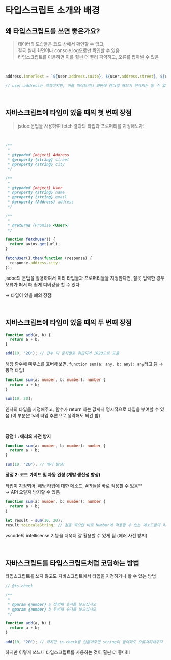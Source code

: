 # 타입스크립트 소개와 배경

## 왜 타입스크립트를 쓰면 좋은가요?

> 데이터의 모습들은 코드 상에서 확인할 수 없고,\
> 결국 실제 화면이나 console.log으로만 확인할 수 있음\
> 타입스크립트를 이용하면 이를 훨씬 더 빨리 파악하고, 오류를 잡아낼 수 있음

<br>

```javascript
address.innerText = `${user.address.suite}, ${user.address.street}, ${user.address.city}`;

// user.address는 객체이지만, 이를 찍어보거나 화면에 렌더링 해보기 전까지는 알 수 없을수도.
```

<br>

## 자바스크립트에 타입이 있을 때의 첫 번째 장점

> jsdoc 문법을 사용하여 fetch 결과의 타입과 프로퍼티를 지정해보자!

<br>

```javascript
/**
 *
 * @typedef {object} Address
 * @property {string} street
 * @property {string} city
 */

/**
 *
 * @typedef {object} User
 * @property {string} name
 * @property {string} email
 * @property {Address} address
 */

/**
 *
 * @returns {Promise <User>}
 */

function fetchUser() {
  return axios.get(url);
}

fetchUser().then(function (response) {
  response.address.city;
});
```

jsdoc의 문법을 활용하여서 미리 타입들과 프로퍼티들을 지정한다면, 잘못 입력한 경우 오류가 떠서 더 쉽게 디버깅을 할 수 있다

→ 타입이 있을 떄의 장점!

<br>

## 자바스크립트에 타입이 있을 때의 두 번째 장점

```jsx
function add(a, b) {
  return a + b;
}

add(10, "20"); // 전부 다 문자열로 취급되어 1020으로 도출
```

해당 함수에 마우스를 호버해보면, `function sum(a: any, b: any): any`라고 뜸
→ 동적 타입!

```typescript
function sum(a: number, b: number): number {
  return a + b;
}

sum(10, 20);
```

인자의 타입을 지정해주고, 함수가 return 하는 값까지 명시적으로 타입을 부여할 수 있음
(이 부분은 ts의 타입 추론으로 생략해도 되긴 함)

<br>

**장점 1 : 에러의 사전 방지**

```ts
function sum(a: number, b: number): number {
  return a + b;
}

sum(10, "20"); // 에러 발생!
```

**장점 2: 코드 가이드 및 자동 완성 (개발 생산성 향상)**

타입이 지정되어, 해당 타입에 대한 메소드, API들을 바로 적용할 수 있음\*\*<br>
→ API 오탈자 방지할 수 있음

```ts
function sum(a: number, b: number): number {
  return a + b;
}

let result = sum(10, 20);
result.toLocaleString; // 점을 찍으면 바로 Number에 적용할 수 있는 메소드들의 리스트 보여짐!
```

vscode의 intellisense 기능을 더욱더 잘 활용할 수 있게 됨 (에러 사전 방지)

<br>

## 자바스크립트를 타입스크립트처럼 코딩하는 방법

타입스크립트를 쓰지 않고도 자바스크립트에서 타입을 지정하거나 할 수 있는 방법

```js
// @ts-check

/**
 *
 * @param {number} a 첫번째 숫자를 넣으십시오
 * @param {number} b 두번째 숫자를 넣으십시오
 */

function add(a, b) {
  return a + b;
}

add(10, "20"); // 하지만 ts-check를 안붙여주면 string이 들어와도 오류처리해주지 않음
```

하지만 이렇게 쓰느니 타입스크립트를 사용하는 것이 훨씬 더 좋다!!!
